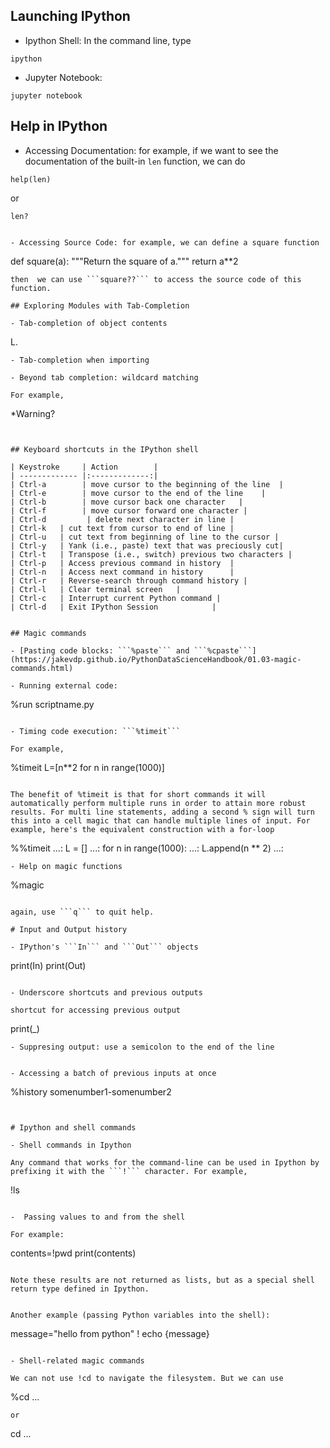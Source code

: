 ## Launching IPython 

- Ipython Shell: In the command line, type 
```
ipython 
```
- Jupyter Notebook: 

```
jupyter notebook
```

## Help in IPython 

- Accessing Documentation: for example, if we want to see the documentation of the built-in ```len``` function, we can do

```
help(len)
```
or 

```
len?
```

```

- Accessing Source Code: for example, we can define a square function 

```
def square(a):
    """Return the square of a."""
    return a**2
```
then  we can use ```square??``` to access the source code of this function. 

## Exploring Modules with Tab-Completion 

- Tab-completion of object contents 

```
L.<TAB>
```
- Tab-completion when importing 

- Beyond tab completion: wildcard matching 

For example, 

```
*Warning?
```


## Keyboard shortcuts in the IPython shell

| Keystroke     | Action        | 
| ------------- |:-------------:| 
| Ctrl-a        | move cursor to the beginning of the line  | 
| Ctrl-e        | move cursor to the end of the line    |  
| Ctrl-b        | move cursor back one character   |  
| Ctrl-f        | move cursor forward one character |
| Ctrl-d         | delete next character in line |
| Ctrl-k   | cut text from cursor to end of line |
| Ctrl-u   | cut text from beginning of line to the cursor |
| Ctrl-y   | Yank (i.e., paste) text that was preciously cut|
| Ctrl-t   | Transpose (i.e., switch) previous two characters |
| Ctrl-p   | Access previous command in history  |
| Ctrl-n   | Access next command in history      |
| Ctrl-r   | Reverse-search through command history |
| Ctrl-l   | Clear terminal screen   |
| Ctrl-c   | Interrupt current Python command |
| Ctrl-d   | Exit IPython Session            |


## Magic commands 

- [Pasting code blocks: ```%paste``` and ```%cpaste```](https://jakevdp.github.io/PythonDataScienceHandbook/01.03-magic-commands.html)

- Running external code: 
```
%run scriptname.py
```

- Timing code execution: ```%timeit```

For example, 

```
%timeit L=[n**2 for n in range(1000)]
```

The benefit of %timeit is that for short commands it will automatically perform multiple runs in order to attain more robust results. For multi line statements, adding a second % sign will turn this into a cell magic that can handle multiple lines of input. For example, here's the equivalent construction with a for-loop

```
%%timeit
   ...: L = []
   ...: for n in range(1000):
   ...:     L.append(n ** 2)
   ...: 
```
- Help on magic functions

```
%magic
```

again, use ```q``` to quit help. 

# Input and Output history

- IPython's ```In``` and ```Out``` objects 

```
print(In)
print(Out)
```

- Underscore shortcuts and previous outputs 

shortcut for accessing previous output 
```
print(_)
```
- Suppresing output: use a semicolon to the end of the line


- Accessing a batch of previous inputs at once
```
%history somenumber1-somenumber2
```


# Ipython and shell commands

- Shell commands in Ipython

Any command that works for the command-line can be used in Ipython by prefixing it with the ```!``` character. For example, 
```
!ls
```

-  Passing values to and from the shell

For example:
```
contents=!pwd
print(contents)
```

Note these results are not returned as lists, but as a special shell return type defined in Ipython. 


Another example (passing Python variables into the shell):

```
message="hello from python"
! echo {message}

```

- Shell-related magic commands

We can not use !cd to navigate the filesystem. But we can use 

```
%cd ...
```
or 

```
cd ...
```








